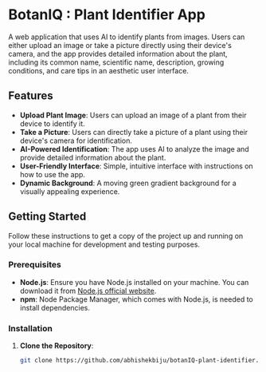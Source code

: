 # BotanIQ : Plant Identifier App

A web application that uses AI to identify plants from images. Users can either upload an image or take a picture directly using their device's camera, and the app provides detailed information about the plant, including its common name, scientific name, description, growing conditions, and care tips in an aesthetic user interface.

## Features

- **Upload Plant Image**: Users can upload an image of a plant from their device to identify it.
- **Take a Picture**: Users can directly take a picture of a plant using their device's camera for identification.
- **AI-Powered Identification**: The app uses AI to analyze the image and provide detailed information about the plant.
- **User-Friendly Interface**: Simple, intuitive interface with instructions on how to use the app.
- **Dynamic Background**: A moving green gradient background for a visually appealing experience.

## Getting Started

Follow these instructions to get a copy of the project up and running on your local machine for development and testing purposes.

### Prerequisites

- **Node.js**: Ensure you have Node.js installed on your machine. You can download it from [Node.js official website](https://nodejs.org/).
- **npm**: Node Package Manager, which comes with Node.js, is needed to install dependencies.

### Installation

1. **Clone the Repository**:

   ```bash
   git clone https://github.com/abhishekbiju/botanIQ-plant-identifier.git
